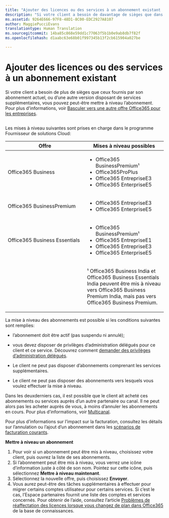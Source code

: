 ```yaml
---
title: "Ajouter des licences ou des services à un abonnement existant | Espace partenaires"
description: "Si votre client a besoin de davantage de sièges que dans son abonnement actuel, ou d’une autre version avec des services supplémentaires, vous pouvez mettre à niveau l’abonnement."
ms.assetid: 9264E666-97F8-48D1-8C00-EDC2927A8107
author: MaggiePucciEvans
translationtype: Human Translation
ms.sourcegitcommit: 14ba85c868e59dd1c77063f5b1b0e9ab8db7f82f
ms.openlocfilehash: d1aabc63e68b01f997345b13f2cb615904a027be

---
```


# Ajouter des licences ou des services à un abonnement existant


Si votre client a besoin de plus de sièges que ceux fournis par son abonnement actuel, ou d’une autre version disposant de services supplémentaires, vous pouvez peut-être mettre à niveau l’abonnement. Pour plus d’informations, voir [Basculer vers une autre offre Office365 pour les entreprises](http://go.microsoft.com/fwlink/p/?LinkId=723577).

## <a href="" id="upgradesubscription"></a>


Les mises à niveau suivantes sont prises en charge dans le programme Fournisseur de solutions Cloud:

<table>
<colgroup>
<col width="50%" />
<col width="50%" />
</colgroup>
<thead>
<tr class="header">
<th>Offre</th>
<th>Mises à niveau possibles</th>
</tr>
</thead>
<tbody>
<tr class="odd">
<td>Office365 Business</td>
<td><ul>
<li>Office365 BusinessPremium¹</li>
<li>Office365ProPlus</li>
<li>Office365 EntrepriseE3</li>
<li>Office365 EnterpriseE5</li>
</ul></td>
</tr>
<tr class="even">
<td>Office365 BusinessPremium</td>
<td><ul>
<li>Office365 EntrepriseE3</li>
<li>Office365 EnterpriseE5</li>
</ul></td>
</tr>
<tr class="odd">
<td>Office365 Business Essentials</td>
<td><ul>
<li>Office365 BusinessPremium¹</li>
<li>Office365 EntrepriseE1</li>
<li>Office365 EntrepriseE3</li>
<li>Office365 EnterpriseE5</li>
</ul></td>
</tr>
<tr class="even">
<td></td>
<td><p>¹ Office365 Business India et Office365 Business Essentials India peuvent être mis à niveau vers Office365 Business Premium India, mais pas vers Office365 Business Premium.</p></td>
</tr>
</tbody>
</table>

 

La mise à niveau des abonnements est possible si les conditions suivantes sont remplies:

-   l’abonnement doit être actif (pas suspendu ni annulé);

-   vous devez disposer de privilèges d’administration délégués pour ce client et ce service. Découvrez comment [demander des privilèges d’administration délégués](request-a-relationship-with-a-customer.md).

-   Le client ne peut pas disposer d’abonnements comprenant les services supplémentaires.

-   Le client ne peut pas disposer des abonnements vers lesquels vous voulez effectuer la mise à niveau.

Dans les deuxderniers cas, il est possible que le client ait acheté ces abonnements ou services auprès d’un autre partenaire ou canal. Il ne peut alors pas les acheter auprès de vous, à moins d’annuler les abonnements en cours. Pour plus d’informations, voir [Multicanal](multichannel.md).

Pour plus d’informations sur l’impact sur la facturation, consultez les détails sur l’annulation ou l’ajout d’un abonnement dans les [scénarios de facturation courants](common-billing-scenarios.md).

**Mettre à niveau un abonnement**

1.  Pour voir si un abonnement peut être mis à niveau, choisissez votre client, puis ouvrez la liste de ses abonnements.
2.  Si l’abonnement peut être mis à niveau, vous verrez une icône d’information juste à côté de son nom. Pointez sur cette icône, puis sélectionnez **Mettre à niveau maintenant**.
3.  Sélectionnez la nouvelle offre, puis choisissez **Envoyer**.
4.  Vous aurez peut-être des tâches supplémentaires à effectuer pour migrer certains comptes utilisateur pour certains services. Si c’est le cas, l’Espace partenaires fournit une liste des comptes et services concernés. Pour obtenir de l’aide, consultez l’article [Problèmes de réaffectation des licences lorsque vous changez de plan dans Office365](http://go.microsoft.com/fwlink/p/?LinkId=723576) de la base de connaissances.

 

 






<!--HONumber=Nov16_HO4-->


